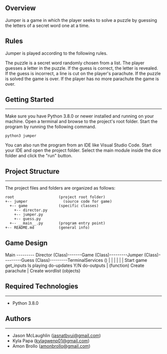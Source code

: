 ## Overview
Jumper is a game in which the player seeks to solve a puzzle by guessing the letters of a secret word one at a time.

## Rules
Jumper is played according to the following rules.

The puzzle is a secret word randomly chosen from a list.
The player guesses a letter in the puzzle.
If the guess is correct, the letter is revealed.
If the guess is incorrect, a line is cut on the player's parachute.
If the puzzle is solved the game is over.
If the player has no more parachute the game is over.

## Getting Started
---
Make sure you have Python 3.8.0 or newer installed and running on your machine. Open a terminal and 
browse to the project's root folder. Start the program by running the following command.
```
python3 jumper 
```
You can also run the program from an IDE like Visual Studio Code. Start your IDE and open the 
project folder. Select the main module inside the dice folder and click the "run" button.

## Project Structure
---
The project files and folders are organized as follows:
```
root                    (project root folder)
+-- jumper                (source code for game)
  +-- game              (specific classes)
    +-- director.py
    +-- jumper.py
    +-- guess.py
  +-- __main__.py       (program entry point)
+-- README.md           (general info)
```
## Game Design

Main --------- Director (Class)-------Game (Class)---------Jumper (Class)---------Guess (Class)---------TerminalServices ()
  |                 |                   |                   |                       |                       |
Start game        get_inputs          Is playing
                  do-updates            Y/N
                  do-outputs            |
                    (function)       Create parachute
                    |                Create wordlist
                                      (objects)

## Required Technologies
---
* Python 3.8.0

## Authors
---
* Jason McLaughlin (jasnatbyui@gmail.com)
* Kyla Papa (kylagwenp01@gmail.com)
* Amon Brollo (amonbrollo@gmail.com)
